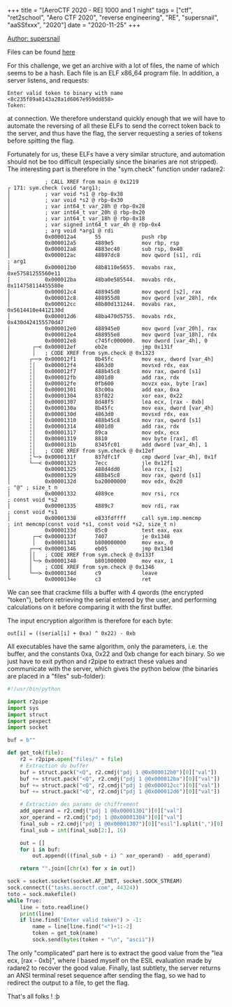 +++
title = "[AeroCTF 2020 - RE] 1000 and 1 night"
tags = ["ctf", "ret2school", "Aero CTF 2020", "reverse engineering", "RE", "supersnail", "aaSSfxxx", "2020"]
date = "2020-11-25"
+++

[Author: supersnail](http://aassfxxx.infos.st/)

Files can be found [here](https://rakovskij-stanislav.github.io/ctf_writeups/aeroctf_2020/tasks/files.zip)

For this challenge, we get an archive with a lot of files, the name of which seems to be a hash. Each file is an ELF x86_64 program file. In addition, a server listens, and requests:

```plain
Enter valid token to binary with name <8c235f89a8143a28a1d6067e959dd858>
Token:
```
at connection. We therefore understand quickly enough that we will have to automate the reversing of all these ELFs to send the correct token back to the server, and thus have the flag, the server requesting a series of tokens before spitting the flag.

Fortunately for us, these ELFs have a very similar structure, and automation should not be too difficult (especially since the binaries are not stripped). The interesting part is therefore in the "sym.check" function under radare2: 
```
            ; CALL XREF from main @ 0x1219
┌ 171: sym.check (void *arg1);
│           ; var void *s1 @ rbp-0x38
│           ; var void *s2 @ rbp-0x30
│           ; var int64_t var_28h @ rbp-0x28
│           ; var int64_t var_20h @ rbp-0x20
│           ; var int64_t var_18h @ rbp-0x18
│           ; var signed int64_t var_4h @ rbp-0x4
│           ; arg void *arg1 @ rdi
│           0x000012a4      55             push rbp
│           0x000012a5      4889e5         mov rbp, rsp
│           0x000012a8      4883ec40       sub rsp, 0x40
│           0x000012ac      48897dc8       mov qword [s1], rdi         ; arg1
│           0x000012b0      48b8110e5655.  movabs rax, 0xe57581255560e11
│           0x000012ba      48ba0e585544.  movabs rdx, 0x114758114455580e
│           0x000012c4      488945d0       mov qword [s2], rax
│           0x000012c8      488955d8       mov qword [var_28h], rdx
│           0x000012cc      48b80d131244.  movabs rax, 0x5614410e4412130d
│           0x000012d6      48ba470d5755.  movabs rdx, 0x430d424155570d47
│           0x000012e0      488945e0       mov qword [var_20h], rax
│           0x000012e4      488955e8       mov qword [var_18h], rdx
│           0x000012e8      c745fc000000.  mov dword [var_4h], 0
│       ┌─< 0x000012ef      eb2e           jmp 0x131f
│       │   ; CODE XREF from sym.check @ 0x1323
│      ┌──> 0x000012f1      8b45fc         mov eax, dword [var_4h]
│      ╎│   0x000012f4      4863d0         movsxd rdx, eax
│      ╎│   0x000012f7      488b45c8       mov rax, qword [s1]
│      ╎│   0x000012fb      4801d0         add rax, rdx
│      ╎│   0x000012fe      0fb600         movzx eax, byte [rax]
│      ╎│   0x00001301      83c00a         add eax, 0xa
│      ╎│   0x00001304      83f022         xor eax, 0x22
│      ╎│   0x00001307      8d48f5         lea ecx, [rax - 0xb]
│      ╎│   0x0000130a      8b45fc         mov eax, dword [var_4h]
│      ╎│   0x0000130d      4863d0         movsxd rdx, eax
│      ╎│   0x00001310      488b45c8       mov rax, qword [s1]
│      ╎│   0x00001314      4801d0         add rax, rdx
│      ╎│   0x00001317      89ca           mov edx, ecx
│      ╎│   0x00001319      8810           mov byte [rax], dl
│      ╎│   0x0000131b      8345fc01       add dword [var_4h], 1
│      ╎│   ; CODE XREF from sym.check @ 0x12ef
│      ╎└─> 0x0000131f      837dfc1f       cmp dword [var_4h], 0x1f
│      └──< 0x00001323      7ecc           jle 0x12f1
│           0x00001325      488d4dd0       lea rcx, [s2]
│           0x00001329      488b45c8       mov rax, qword [s1]
│           0x0000132d      ba20000000     mov edx, 0x20               ; "@" ; size_t n
│           0x00001332      4889ce         mov rsi, rcx                ; const void *s2
│           0x00001335      4889c7         mov rdi, rax                ; const void *s1
│           0x00001338      e833fdffff     call sym.imp.memcmp         ; int memcmp(const void *s1, const void *s2, size_t n)
│           0x0000133d      85c0           test eax, eax
│       ┌─< 0x0000133f      7407           je 0x1348
│       │   0x00001341      b800000000     mov eax, 0
│      ┌──< 0x00001346      eb05           jmp 0x134d
│      ││   ; CODE XREF from sym.check @ 0x133f
│      │└─> 0x00001348      b801000000     mov eax, 1
│      │    ; CODE XREF from sym.check @ 0x1346
│      └──> 0x0000134d      c9             leave
└           0x0000134e      c3             ret
```
We can see that crackme fills a buffer with 4 qwords (the encrypted "token"), before retrieving the serial entered by the user, and performing calculations on it before comparing it with the first buffer.

The input encryption algorithm is therefore for each byte:
```
out[i] = ((serial[i] + 0xa) ^ 0x22) - 0xb
```
All executables have the same algorithm, only the parameters, i.e. the buffer, and the constants 0xa, 0x22 and 0xb change for each binary. So we just have to exit python and r2pipe to extract these values and communicate with the server, which gives the python below (the binaries are placed in a "files" sub-folder):

```python
#!/usr/bin/python

import r2pipe
import sys
import struct
import pexpect
import socket

buf = b""

def get_tok(file):
    r2 = r2pipe.open("files/" + file)
    # Extraction du buffer
    buf = struct.pack("<Q", r2.cmdj("pdj 1 @0x000012b0")[0]["val"])
    buf += struct.pack("<Q", r2.cmdj("pdj 1 @0x000012ba")[0]["val"])
    buf += struct.pack("<Q", r2.cmdj("pdj 1 @0x000012cc")[0]["val"])
    buf += struct.pack("<Q", r2.cmdj("pdj 1 @0x000012d6")[0]["val"])

    # Extraction des params de chiffrement
    add_operand = r2.cmdj("pdj 1 @0x00001301")[0]["val"]
    xor_operand = r2.cmdj("pdj 1 @0x00001304")[0]["val"]
    final_sub = r2.cmdj("pdj 1 @0x00001307")[0]["esil"].split(",")[0]
    final_sub = int(final_sub[2:], 16)

    out = []
    for i in buf:
        out.append(((final_sub + i) ^ xor_operand) - add_operand)

    return "".join([chr(x) for x in out])

sock = socket.socket(socket.AF_INET, socket.SOCK_STREAM)
sock.connect(("tasks.aeroctf.com", 44324))
toto = sock.makefile()
while True:
    line = toto.readline()
    print(line)
    if line.find("Enter valid token") > -1:
        name = line[line.find("<")+1:-2]
        token = get_tok(name)
        sock.send(bytes(token + "\n", "ascii"))
```

The only "complicated" part here is to extract the good value from the "lea ecx, [rax - 0xb]", where I based myself on the ESIL evaluation made by radare2 to recover the good value. Finally, last subtlety, the server returns an ANSI terminal reset sequence after sending the flag, so we had to redirect the output to a file, to get the flag.

That's all folks ! :þ
